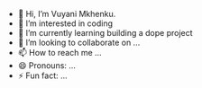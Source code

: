 - 👋 Hi, I’m Vuyani Mkhenku.
- 👀 I’m interested in coding
- 🌱 I’m currently learning building a dope project
- 💞️ I’m looking to collaborate on ...
- 📫 How to reach me ...
- 😄 Pronouns: ...
- ⚡ Fun fact: ...

<!---
mkhenku666/mkhenku666 is a ✨ special ✨ repository because its `README.md` (this file) appears on your GitHub profile.
You can click the Preview link to take a look at your changes.
--->

